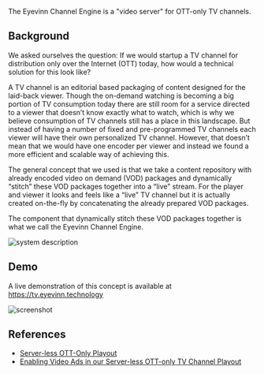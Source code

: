 The Eyevinn Channel Engine is a "video server" for OTT-only TV channels.

## Background
We asked ourselves the question: If we would startup a TV channel for distribution only over the Internet (OTT) today, how would a technical solution for this look like?

A TV channel is an editorial based packaging of content designed for the laid-back viewer. Though the on-demand watching is becoming a big portion of TV consumption today there are still room for a service directed to a viewer that doesn’t know exactly what to watch, which is why we believe consumption of TV channels still has a place in this landscape. But instead of having a number of fixed and pre-programmed TV channels each viewer will have their own personalized TV channel. However, that doesn’t mean that we would have one encoder per viewer and instead we found a more efficient and scalable way of achieving this.

The general concept that we used is that we take a content repository with already encoded video on demand (VOD) packages and dynamically “stitch” these VOD packages together into a “live” stream. For the player and viewer it looks and feels like a “live” TV channel but it is actually created on-the-fly by concatenating the already prepared VOD packages.

The component that dynamically stitch these VOD packages together is what we call the Eyevinn Channel Engine.

![system description](https://github.com/Eyevinn/channel-engine/blob/master/docs/system-description.png)

## Demo

A live demonstration of this concept is available at https://tv.eyevinn.technology

![screenshot](https://github.com/Eyevinn/channel-engine/blob/master/docs/screenshot.png)

## References

* [Server-less OTT-Only Playout](https://medium.com/@eyevinntechnology/server-less-ott-only-playout-bc5a7f2e6d04)
* [Enabling Video Ads in our Server-less OTT-only TV Channel Playout](https://medium.com/@eyevinntechnology/enabling-video-ads-in-our-server-less-ott-only-tv-channel-playout-81a5e0458f17)